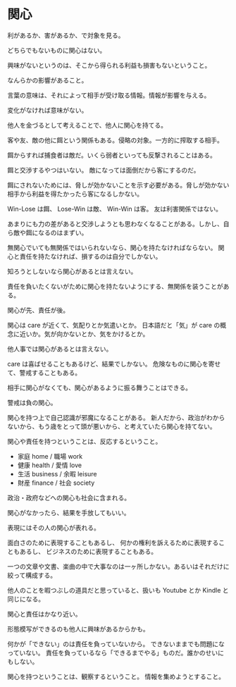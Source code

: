 # 関心

利があるか、害があるか、で対象を見る。

どちらでもないものに関心はない。

興味がないというのは、そこから得られる利益も損害もないということ。

なんらかの影響があること。

言葉の意味は、それによって相手が受け取る情報。情報が影響を与える。

変化がなければ意味がない。

他人を金づるとして考えることで、他人に関心を持てる。

客や友、敵の他に餌という関係もある。侵略の対象。一方的に搾取する相手。

餌からすれば捕食者は敵だ。いくら弱者といっても反撃されることはある。

餌と交渉するやつはいない。
敵になっては面倒だから客にするのだ。

餌にされないためには、脅しが効かないことを示す必要がある。脅しが効かない相手から利益を得たかったら客になるしかない。

Win-Lose は餌、
Lose-Win は敵、
Win-Win は客。
友は利害関係ではない。

あまりにも力の差があると交渉しようとも思わなくなることがある。しかし、自ら敵や餌になるのはまずい。

無関心でいても無関係ではいられないなら、関心を持たなければならない。
関心と責任を持たなければ、損するのは自分でしかない。

知ろうとしないなら関心があるとは言えない。

責任を負いたくないがために関心を持たないようにする、無関係を装うことがある。

関心が先、責任が後。

関心は care が近くて、気配りとか気遣いとか。
日本語だと「気」が care の概念に近いか。気が向かないとか、気をかけるとか。

他人事では関心があるとは言えない。

care は喜ばせることもあるけど、結果でしかない。
危険なものに関心を寄せて、警戒することもある。

相手に関心がなくても、関心があるように振る舞うことはできる。

警戒は負の関心。

関心を持つ上で自己認識が邪魔になることがある。
新人だから、政治がわからないから、もう歳をとって頭が悪いから、と考えていたら関心を持てない。

関心や責任を持つということは、反応するということ。

- 家庭 home / 職場 work
- 健康 health / 愛情 love
- 生活 business / 余暇 leisure
- 財産 finance / 社会 society

政治・政府などへの関心も社会に含まれる。

関心がなかったら、結果を手放してもいい。

表現にはその人の関心が表れる。

面白さのために表現することもあるし、
何かの権利を訴えるために表現することもあるし、
ビジネスのために表現することもある。

一つの文章や文書、楽曲の中で大事なのは一ヶ所しかない。あるいはそれだけに絞って構成する。

他人のことを暇つぶしの道具だと思っていると、扱いも Youtube とか Kindle と同じになる。

関心と責任はかなり近い。

形態模写ができるのも他人に興味があるからかも。

何かが「できない」のは責任を負っていないから。
できないままでも問題になっていない。
責任を負っているなら「できるまでやる」ものだ。誰かのせいにもしない。

関心を持つということは、観察するということ。
情報を集めようとすること。
